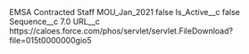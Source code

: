 <?xml version="1.0" encoding="UTF-8"?>
<CustomMetadata xmlns="http://soap.sforce.com/2006/04/metadata" xmlns:xsi="http://www.w3.org/2001/XMLSchema-instance" xmlns:xsd="http://www.w3.org/2001/XMLSchema">
    <label>EMSA Contracted Staff MOU_Jan_2021</label>
    <protected>false</protected>
    <values>
        <field>Is_Active__c</field>
        <value xsi:type="xsd:boolean">false</value>
    </values>
    <values>
        <field>Sequence__c</field>
        <value xsi:type="xsd:double">7.0</value>
    </values>
    <values>
        <field>URL__c</field>
        <value xsi:type="xsd:string">https://caloes.force.com/phos/servlet/servlet.FileDownload?file=015t0000000gio5</value>
    </values>
</CustomMetadata>
